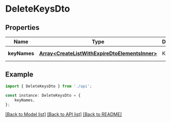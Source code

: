 # DeleteKeysDto


## Properties

Name | Type | Description | Notes
------------ | ------------- | ------------- | -------------
**keyNames** | [**Array&lt;CreateListWithExpireDtoElementsInner&gt;**](CreateListWithExpireDtoElementsInner.md) | Key name | [default to undefined]

## Example

```typescript
import { DeleteKeysDto } from './api';

const instance: DeleteKeysDto = {
    keyNames,
};
```

[[Back to Model list]](../README.md#documentation-for-models) [[Back to API list]](../README.md#documentation-for-api-endpoints) [[Back to README]](../README.md)
